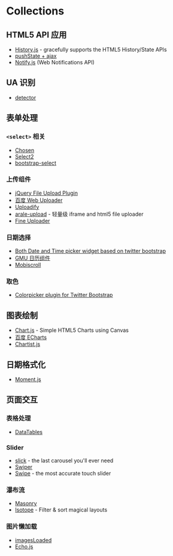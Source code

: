 # Collections

## HTML5 API 应用

* [History.js](https://github.com/browserstate/history.js) - gracefully supports the HTML5 History/State APIs
* [pushState + ajax](https://github.com/defunkt/jquery-pjax)
* [Notify.js](https://github.com/alexgibson/notify.js) (Web Notifications API)

## UA 识别

* [detector](https://github.com/hotoo/detector)

## 表单处理

### `<select>` 相关

* [Chosen](https://github.com/harvesthq/chosen)
* [Select2](https://github.com/ivaynberg/select2)
* [bootstrap-select](https://github.com/silviomoreto/bootstrap-select)

### 上传组件

* [jQuery File Upload Plugin](https://github.com/blueimp/jQuery-File-Upload)
* [百度 Web Uploader](http://fex-team.github.io/webuploader/)
* [Uploadify](http://www.uploadify.com/)
* [arale-upload](https://github.com/aralejs/upload) - 轻量级 iframe and html5 file uploader
* [Fine Uploader](https://github.com/FineUploader/fine-uploader)

### 日期选择

* [Both Date and Time picker widget based on twitter bootstrap](https://github.com/smalot/bootstrap-datetimepicker)
* [GMU 日历组件](http://gmu.baidu.com/demo/widget/calendar/calendar.html)
* [Mobiscroll](https://github.com/acidb/mobiscroll)

### 取色

* [Colorpicker plugin for Twitter Bootstrap](https://github.com/mjolnic/bootstrap-colorpicker)

## 图表绘制

* [Chart.js](https://github.com/nnnick/Chart.js) - Simple HTML5 Charts using Canvas
* [百度 ECharts](https://github.com/ecomfe/echarts)
* [Chartist.js](https://github.com/gionkunz/chartist-js)

## 日期格式化

* [Moment.js](http://momentjs.com/)

## 页面交互

### 表格处理

* [DataTables](https://datatables.net/)

### Slider

* [slick](https://github.com/kenwheeler/slick/) - the last carousel you'll ever need
* [Swiper](http://www.idangero.us/swiper/)
* [Swipe](https://github.com/thebird/Swipe) - the most accurate touch slider

### 瀑布流

* [Masonry](http://masonry.desandro.com/)
* [Isotope](http://isotope.metafizzy.co/) - Filter & sort magical layouts

### 图片懒加载

* [imagesLoaded](http://imagesloaded.desandro.com/)
* [Echo.js](https://github.com/toddmotto/echo)
